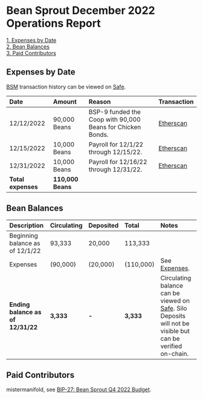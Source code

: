# Bean Sprout December 2022 Operations Report

[1. Expenses by Date](#expenses-by-date)  
[2. Bean Balances](#bean-balances)  
[3. Paid Contributors](#paid-contributors)  

## Expenses by Date

[BSM](https://docs.bean.money/almanac/governance/bean-sprout/bsm-dashboard) transaction history can be viewed on [Safe](https://app.safe.global/eth:0xb7ab3f0667eFF5e2299d39C23Aa0C956e8982235/transactions/history).

| Date               | Amount            | Reason                                                     | Transaction                                                                                             |
|:-------------------|:------------------|:-----------------------------------------------------------|:--------------------------------------------------------------------------------------------------------|
| 12/12/2022         | 90,000 Beans      | BSP-9 funded the Coop with 90,000 Beans for Chicken Bonds. | [Etherscan](https://etherscan.io/tx/0x4abff916a46c79db677a57335c3cf9aeb39e56160c59965abc24cea35348566f) |
| 12/15/2022         | 10,000 Beans      | Payroll for 12/1/22 through 12/15/22.                      | [Etherscan](https://etherscan.io/tx/0xb3b86b06e538f13d92f87b291da66aefe77698d7bcdf3744e5e4c5ff210dc85a) |
| 12/31/2022         | 10,000 Beans      | Payroll for 12/16/22 through 12/31/22.                     | [Etherscan](https://etherscan.io/tx/0x224388f960d644479935e3e849a739c5512de5df12c05a63dde1df375a392467) |
| **Total expenses** | **110,000 Beans** |                                                            |                                                                                                         |

## Bean Balances

| Description                       | Circulating | Deposited | Total     | Notes                                                                                                                                                                                         |
|:----------------------------------|:------------|:----------|:----------|:----------------------------------------------------------------------------------------------------------------------------------------------------------------------------------------------|
| Beginning balance as of 12/1/22   | 93,333      | 20,000    | 113,333   |                                                                                                                                                                                               |
| Expenses                          | (90,000)    | (20,000)  | (110,000) | See [Expenses](#expenses-by-date).                                                                                                                                                            |
| **Ending balance as of 12/31/22** | **3,333**   | **-**     | **3,333** | Circulating balance can be viewed on [Safe](https://app.safe.global/eth:0xb7ab3f0667eFF5e2299d39C23Aa0C956e8982235/balances). Silo Deposits will not be visible but can be verified on-chain. |

## Paid Contributors

mistermanifold, see [BIP-27: Bean Sprout Q4 2022 Budget](https://arweave.net/E5zMMUzM-BXaVulQFhEZTcmglcHXSlIF5K6OxG5nHb4).
